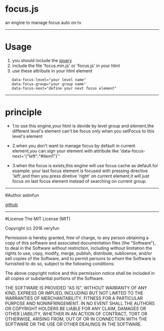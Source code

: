 # focus.js
an engine to manage focus auto on  tv
***

# Usage
1. you should include the [jquery](http://jquery.com/)
2. include the file 'focus.min.js' or 'focus.js' in your html
3. use these attribute in your html element

<pre><code>   data-focus-level="your level name"
   data-focus-group="your group name"
   data-focus-next="define your next focus element"
</code></pre>
      
***
# principle

* 1.to use this engine,your html is devide by level group and element,the different level's element can't be focus only when you setFocus to this level's element


* 2.when you don't want to manage focus by default in current element,you can sign your element with attribute like 'data-focus-next='{"left":"#item1"}''


* 3.when the focus is exists,this engine will use focus cache as default.for example: your last focus element is focused with pressing directive 'left',and then you press diretive 'right' on current element,it will just focus on last focus element instead of searching on current group.

***
#Author
astinfun

[github](https://github.com/astinfun/focus)
***
#License
The MIT License (MIT)

Copyright (c) 2016 veryfun

Permission is hereby granted, free of charge, to any person obtaining a copy
of this software and associated documentation files (the "Software"), to deal
in the Software without restriction, including without limitation the rights
to use, copy, modify, merge, publish, distribute, sublicense, and/or sell
copies of the Software, and to permit persons to whom the Software is
furnished to do so, subject to the following conditions:

The above copyright notice and this permission notice shall be included in all
copies or substantial portions of the Software.

THE SOFTWARE IS PROVIDED "AS IS", WITHOUT WARRANTY OF ANY KIND, EXPRESS OR
IMPLIED, INCLUDING BUT NOT LIMITED TO THE WARRANTIES OF MERCHANTABILITY,
FITNESS FOR A PARTICULAR PURPOSE AND NONINFRINGEMENT. IN NO EVENT SHALL THE
AUTHORS OR COPYRIGHT HOLDERS BE LIABLE FOR ANY CLAIM, DAMAGES OR OTHER
LIABILITY, WHETHER IN AN ACTION OF CONTRACT, TORT OR OTHERWISE, ARISING FROM,
OUT OF OR IN CONNECTION WITH THE SOFTWARE OR THE USE OR OTHER DEALINGS IN THE
SOFTWARE.

